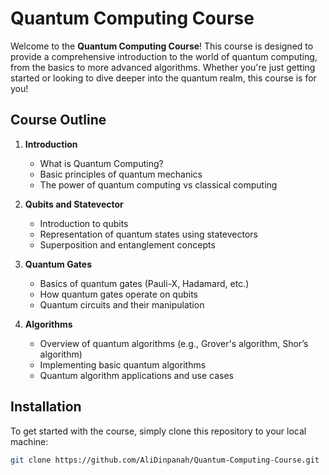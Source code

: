 # Quantum Computing Course

Welcome to the **Quantum Computing Course**! This course is designed to provide a comprehensive introduction to the world of quantum computing, from the basics to more advanced algorithms. Whether you're just getting started or looking to dive deeper into the quantum realm, this course is for you!

## Course Outline

1. **Introduction**
   - What is Quantum Computing?
   - Basic principles of quantum mechanics
   - The power of quantum computing vs classical computing

2. **Qubits and Statevector**
   - Introduction to qubits
   - Representation of quantum states using statevectors
   - Superposition and entanglement concepts

3. **Quantum Gates**
   - Basics of quantum gates (Pauli-X, Hadamard, etc.)
   - How quantum gates operate on qubits
   - Quantum circuits and their manipulation

4. **Algorithms**
   - Overview of quantum algorithms (e.g., Grover's algorithm, Shor’s algorithm)
   - Implementing basic quantum algorithms
   - Quantum algorithm applications and use cases

## Installation

To get started with the course, simply clone this repository to your local machine:

```bash
git clone https://github.com/AliDinpanah/Quantum-Computing-Course.git
